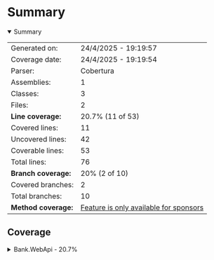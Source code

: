 # Summary
<details open><summary>Summary</summary>

|||
|:---|:---|
| Generated on: | 24/4/2025 - 19:19:57 |
| Coverage date: | 24/4/2025 - 19:19:54 |
| Parser: | Cobertura |
| Assemblies: | 1 |
| Classes: | 3 |
| Files: | 2 |
| **Line coverage:** | 20.7% (11 of 53) |
| Covered lines: | 11 |
| Uncovered lines: | 42 |
| Coverable lines: | 53 |
| Total lines: | 76 |
| **Branch coverage:** | 20% (2 of 10) |
| Covered branches: | 2 |
| Total branches: | 10 |
| **Method coverage:** | [Feature is only available for sponsors](https://reportgenerator.io/pro) |

</details>

## Coverage
<details><summary>Bank.WebApi - 20.7%</summary>

|**Name**|**Line**|**Branch**|
|:---|---:|---:|
|**Bank.WebApi**|**20.7%**|**20%**|
|Bank.WebApi.Models.BankAccount|50%|33.3%|
|Program|0%|0%|
|WeatherForecast|0%||

</details>
